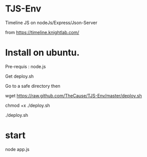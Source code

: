 # TJS-Env
Timeline JS on nodeJs/Express/Json-Server

from https://timeline.knightlab.com/

# Install on ubuntu.
Pre-requis : node.js

Get deploy.sh

Go to a safe directory then

wget https://raw.github.com/TheCause/TJS-Env/master/deploy.sh

chmod +x ./deploy.sh

./deploy.sh

# start 
node app.js
